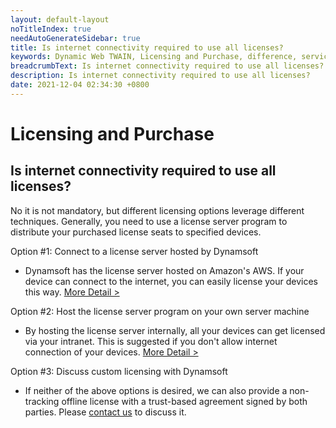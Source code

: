 ```yaml
---
layout: default-layout
noTitleIndex: true
needAutoGenerateSidebar: true
title: Is internet connectivity required to use all licenses?
keywords: Dynamic Web TWAIN, Licensing and Purchase, difference, service, webassembly
breadcrumbText: Is internet connectivity required to use all licenses?
description: Is internet connectivity required to use all licenses?
date: 2021-12-04 02:34:30 +0800
---
```


# Licensing and Purchase

## Is internet connectivity required to use all licenses?

No it is not mandatory, but different licensing options leverage different techniques.
Generally, you need to use a license server program to distribute your purchased license seats to specified devices.

Option #1: Connect to a license server hosted by Dynamsoft
- Dynamsoft has the license server hosted on Amazon's AWS. If your device can connect to the internet, you can easily license your devices this way. <a href="https://www.dynamsoft.com/license-tracking/docs/dshosting/index.html" target="_blank">More Detail ></a>

Option #2: Host the license server program on your own server machine
- By hosting the license server internally, all your devices can get licensed via your intranet. This is suggested if you don't allow internet connection of your devices. <a href="https://www.dynamsoft.com/license-tracking/docs/selfhosting/index.html" target="_blank">More Detail ></a>

Option #3: Discuss custom licensing with Dynamsoft
- If neither of the above options is desired, we can also provide a non-tracking offline license with a trust-based agreement signed by both parties. Please <a href="https://www.dynamsoft.com/company/contact/" target="_blank">contact us</a> to discuss it.
